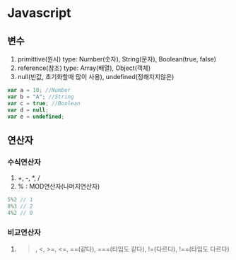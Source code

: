# Javascript
## 변수
1. primittive(원시) type: Number(숫자), String(문자), Boolean(true, false)
2. reference(참조) type: Array(배열), Object(객체)
3. null(빈값, 초기화할때 많이 사용), undefined(정해지지않은)
```js
var a = 10; //Number
var b = "A"; //String
var c = true; //Boolean
var d = null;
var e = undefined;
```
## 연산자
### 수식연산자
1. +, -, *, /
2. % : MOD연산자(나머지연산자)
```js
5%2 // 1
8%3 // 2
4%2 // 0
```
### 비교연산자
1. >, <, >=, <=, ==(같다), ===(타입도 같다), !=(다르다), !==(타입도 다르다)